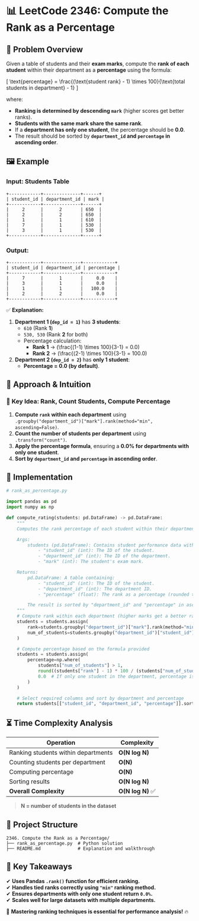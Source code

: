 # 📊 **LeetCode 2346: Compute the Rank as a Percentage**  

## 📌 **Problem Overview**  
Given a table of students and their **exam marks**, compute the **rank of each student** within their department as a **percentage** using the formula:

\[
\text{percentage} = \frac{(\text{student rank} - 1) \times 100}{\text{total students in department} - 1}
\]

where:  
- **Ranking is determined by descending `mark`** (higher scores get better ranks).
- **Students with the same mark share the same rank**.
- If a **department has only one student**, the percentage should be **0.0**.
- The result should be sorted by **`department_id` and `percentage` in ascending order**.

## 🖼 **Example**  
### **Input: Students Table**
```
+------------+--------------+------+
| student_id | department_id | mark |
+------------+--------------+------+
|     2      |      2       | 650  |
|     2      |      2       | 650  |
|     1      |      1       | 610  |
|     7      |      1       | 530  |
|     3      |      1       | 530  |
+------------+--------------+------+
```

### **Output:**
```
+------------+--------------+------------+
| student_id | department_id | percentage |
+------------+--------------+------------+
|     7      |      1       |     0.0    |
|     3      |      1       |     0.0    |
|     1      |      1       |   100.0    |
|     2      |      2       |     0.0    |
+------------+--------------+------------+
```

✅ **Explanation:**  
1. **Department 1 (`dep_id = 1`)** has **3 students**:
   - `610` (Rank **1**)
   - `530, 530` (Rank **2** for both)
   - Percentage calculation:  
     - **Rank 1** → \(\frac{(1-1) \times 100}{3-1} = 0.0\)
     - **Rank 2** → \(\frac{(2-1) \times 100}{3-1} = 100.0\)
2. **Department 2 (`dep_id = 2`)** has **only 1 student**:
   - **Percentage = 0.0 (by default)**.

## 🚀 **Approach & Intuition**  

### 🔹 **Key Idea: Rank, Count Students, Compute Percentage**
1. **Compute `rank` within each department** using `.groupby("department_id")["mark"].rank(method="min", ascending=False)`.
2. **Count the number of students per department** using `.transform("count")`.
3. **Apply the percentage formula**, ensuring a **0.0% for departments with only one student**.
4. **Sort by `department_id` and `percentage` in ascending order**.

## 📝 **Implementation**  

```python
# rank_as_percentage.py

import pandas as pd
import numpy as np

def compute_rating(students: pd.DataFrame) -> pd.DataFrame:
    """
    Computes the rank percentage of each student within their department.

    Args:
        students (pd.DataFrame): Contains student performance data with columns:
            - "student_id" (int): The ID of the student.
            - "department_id" (int): The ID of the department.
            - "mark" (int): The student's exam mark.

    Returns:
        pd.DataFrame: A table containing:
            - "student_id" (int): The ID of the student.
            - "department_id" (int): The department ID.
            - "percentage" (float): The rank as a percentage (rounded to two decimal places).

        The result is sorted by "department_id" and "percentage" in ascending order.
    """
    # Compute rank within each department (higher marks get a better rank)
    students = students.assign(
        rank=students.groupby("department_id")["mark"].rank(method="min", ascending=False),
        num_of_students=students.groupby("department_id")["student_id"].transform("count")
    )

    # Compute percentage based on the formula provided
    students = students.assign(
        percentage=np.where(
            students["num_of_students"] > 1,
            round((students["rank"] - 1) * 100 / (students["num_of_students"] - 1), 2),
            0.0  # If only one student in the department, percentage is 0.0
        )
    )

    # Select required columns and sort by department and percentage
    return students[["student_id", "department_id", "percentage"]].sort_values(["department_id", "percentage"])

```

## ⏳ **Time Complexity Analysis**  

| Operation                              | Complexity |
|----------------------------------------|------------|
| Ranking students within departments    | **O(N log N)** |
| Counting students per department       | **O(N)** |
| Computing percentage                    | **O(N)** |
| Sorting results                         | **O(N log N)** |
| **Overall Complexity**                   | **O(N log N)** ✅ |

> **N = number of students in the dataset**  

## 📂 **Project Structure**  

```
2346. Compute the Rank as a Percentage/
├── rank_as_percentage.py  # Python solution
├── README.md              # Explanation and walkthrough
```

## 🎯 **Key Takeaways**  
✔ **Uses Pandas `.rank()` function for efficient ranking.**  
✔ **Handles tied ranks correctly using `"min"` ranking method.**  
✔ **Ensures departments with only one student return `0.0%`.**  
✔ **Scales well for large datasets with multiple departments.**  

🚀 **Mastering ranking techniques is essential for performance analysis!** 🔥